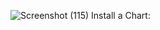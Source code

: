 ![Screenshot (115)](https://github.com/Rahulrajak1710/Helm-Project/assets/67949307/57c59c79-00fc-42fa-8c39-d3a6123c7628)
Install a Chart:
